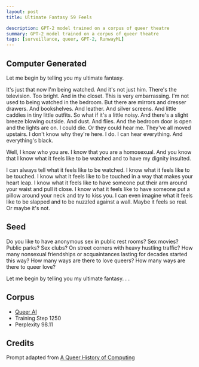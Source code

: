 ```yaml
---
layout: post
title: Ultimate Fantasy 59 Feels

description: GPT-2 model trained on a corpus of queer theatre
summary: GPT-2 model trained on a corpus of queer theatre
tags: [surveillance, queer, GPT-2, RunwayML]
---
```


## Computer Generated

Let me begin by telling you my ultimate fantasy.

It's just that now I'm being watched. And it's not just him. There's the television. Too bright. And in the closet. This is very embarrassing. I'm not used to being watched in the bedroom. But there are mirrors and dresser drawers. And bookshelves. And leather. And silver screens. And little caddies in tiny little outfits. So what if it's a little noisy. And there's a slight breeze blowing outside. And dust. And flies. And the bedroom door is open and the lights are on. I could die. Or they could hear me. They've all moved upstairs. I don't know why they're here. I do. I can hear everything. And everything's black.

Well, I know who you are. I know that you are a homosexual. And you know that I know what it feels like to be watched and to have my dignity insulted.

I can always tell what it feels like to be watched. I know what it feels like to be touched. I know what it feels like to be touched in a way that makes your heart leap. I know what it feels like to have someone put their arm around your waist and pull it close. I know what it feels like to have someone put a pillow around your neck and try to kiss you. I can even imagine what it feels like to be slapped and to be nuzzled against a wall. Maybe it feels so real. Or maybe it's not.

## Seed

Do you like to have anonymous sex in public rest rooms? Sex movies? Public parks? Sex clubs? On street corners with heavy hustling traffic? How many nonsexual friendships or acquaintances lasting for decades started this way? How many ways are there to love queers? How many ways are there to queer love?

Let me begin by telling you my ultimate fantasy. . .

## Corpus

- [Queer AI](/queerai)
- Training Step 1250
- Perplexity 98.11

## Credits

Prompt adapted from [A Queer History of Computing](https://rhizome.org/editorial/2013/feb/19/queer-computing-1/)
